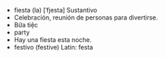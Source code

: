 - fiesta (la)	[ˈfjesta]	Sustantivo
- Celebración, reunión de personas para divertirse.
- Bữa tiệc
- party
- Hay una fiesta esta noche.
- festivo (festive)	Latin: festa